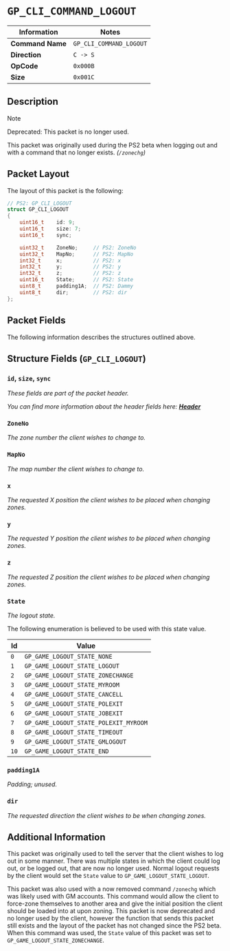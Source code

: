 # `GP_CLI_COMMAND_LOGOUT`

| Information               | Notes |
|---                        |---    |
| **Command Name**          | `GP_CLI_COMMAND_LOGOUT` |
| **Direction**             | `C -> S` |
| **OpCode**                | `0x000B` |
| **Size**                  | `0x001C` |

## Description

> [!NOTE]
> Deprecated: This packet is no longer used.

This packet was originally used during the PS2 beta when logging out and with a command that no longer exists. _(`/zonechg`)_

## Packet Layout

The layout of this packet is the following:

```cpp
// PS2: GP_CLI_LOGOUT
struct GP_CLI_LOGOUT
{
    uint16_t    id: 9;
    uint16_t    size: 7;
    uint16_t    sync;

    uint32_t    ZoneNo;     // PS2: ZoneNo
    uint32_t    MapNo;      // PS2: MapNo
    int32_t     x;          // PS2: x
    int32_t     y;          // PS2: y
    int32_t     z;          // PS2: z
    uint16_t    State;      // PS2: State
    uint8_t     padding1A;  // PS2: Dammy
    uint8_t     dir;        // PS2: dir
};
```

## Packet Fields

The following information describes the structures outlined above.

## Structure Fields (`GP_CLI_LOGOUT`)

### `id`, `size`, `sync`

_These fields are part of the packet header._

_You can find more information about the header fields here: [**Header**](/world/HEADER.md)_

### `ZoneNo`

_The zone number the client wishes to change to._

### `MapNo`

_The map number the client wishes to change to._

### `x`

_The requested X position the client wishes to be placed when changing zones._

### `y`

_The requested Y position the client wishes to be placed when changing zones._

### `z`

_The requested Z position the client wishes to be placed when changing zones._

### `State`

_The logout state._

The following enumeration is believed to be used with this state value.

| Id | Value |
| --- | --- |
| `0`   | `GP_GAME_LOGOUT_STATE_NONE` |
| `1`   | `GP_GAME_LOGOUT_STATE_LOGOUT` |
| `2`   | `GP_GAME_LOGOUT_STATE_ZONECHANGE` |
| `3`   | `GP_GAME_LOGOUT_STATE_MYROOM` |
| `4`   | `GP_GAME_LOGOUT_STATE_CANCELL` |
| `5`   | `GP_GAME_LOGOUT_STATE_POLEXIT` |
| `6`   | `GP_GAME_LOGOUT_STATE_JOBEXIT` |
| `7`   | `GP_GAME_LOGOUT_STATE_POLEXIT_MYROOM` |
| `8`   | `GP_GAME_LOGOUT_STATE_TIMEOUT` |
| `9`   | `GP_GAME_LOGOUT_STATE_GMLOGOUT` |
| `10`  | `GP_GAME_LOGOUT_STATE_END` |

### `padding1A`

_Padding; unused._

### `dir`

_The requested direction the client wishes to be when changing zones._

## Additional Information

This packet was originally used to tell the server that the client wishes to log out in some manner. There was multiple states in which the client could log out, or be logged out, that are now no longer used. Normal logout requests by the client would set the `State` value to `GP_GAME_LOGOUT_STATE_LOGOUT`.

This packet was also used with a now removed command `/zonechg` which was likely used with GM accounts. This command would allow the client to force-zone themselves to another area and give the initial position the client should be loaded into at upon zoning. This packet is now deprecated and no longer used by the client, however the function that sends this packet still exists and the layout of the packet has not changed since the PS2 beta. When this command was used, the `State` value of this packet was set to `GP_GAME_LOGOUT_STATE_ZONECHANGE`.
